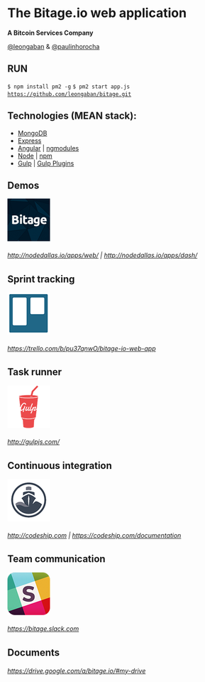 The Bitage.io web application
================
<strong>A Bitcoin Services Company</strong>

<a href="https://twitter.com/leongaban">@leongaban</a> & <a href="https://twitter.com/paulinhorocha">@paulinhorocha</a>

RUN
------
<code>$ npm install pm2 -g</code>
<code>$ pm2 start app.js</code>
<code>https://github.com/leongaban/bitage.git</code>

Technologies (MEAN stack):
------
* <a href="http://docs.mongodb.org/manual/">MongoDB</a>
* <a href="http://expressjs.com/">Express</a>
* <a href="https://docs.angularjs.org/guide">Angular</a> | <a href="http://ngmodules.org/">ngmodules</a>
* <a href="http://nodejs.org/api/">Node</a> | <a href="https://www.npmjs.com/">npm</a>
* <a href="http://gulpjs.com">Gulp</a> | <a href="http://gratimax.net/search-gulp-plugins/">Gulp Plugins</a>

Demos
------
![Bitage](https://raw.githubusercontent.com/leongaban/bitage/master/github_only/bitage.png)
###### http://nodedallas.io/apps/web/ | http://nodedallas.io/apps/dash/

Sprint tracking
------
![Trello](https://raw.githubusercontent.com/leongaban/bitage/master/github_only/trello.png)
###### https://trello.com/b/pu37qnwO/bitage-io-web-app

Task runner
------
![Trello](https://raw.githubusercontent.com/leongaban/bitage/master/github_only/gulp.png)
###### http://gulpjs.com/

Continuous integration
------
![Trello](https://raw.githubusercontent.com/leongaban/bitage/master/github_only/codeship.png)
###### http://codeship.com | https://codeship.com/documentation

Team communication
------
![Trello](https://raw.githubusercontent.com/leongaban/bitage/master/github_only/slack.png)
###### https://bitage.slack.com

Documents
------
###### https://drive.google.com/a/bitage.io/#my-drive
